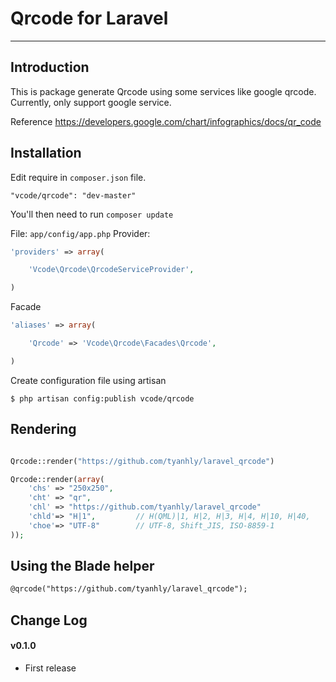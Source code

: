 # Qrcode for Laravel


----------

## Introduction

This is package generate Qrcode using some services like google qrcode. Currently, only support google service. 

Reference https://developers.google.com/chart/infographics/docs/qr_code

## Installation


Edit require in `composer.json` file.

~~~
"vcode/qrcode": "dev-master"
~~~

You'll then need to run `composer update` 

File: `app/config/app.php` 
Provider:
~~~php
'providers' => array(

    'Vcode\Qrcode\QrcodeServiceProvider',

)
~~~
Facade
~~~php
'aliases' => array(

    'Qrcode' => 'Vcode\Qrcode\Facades\Qrcode',

)
~~~

Create configuration file using artisan

~~~
$ php artisan config:publish vcode/qrcode
~~~

## Rendering
~~~php

Qrcode::render("https://github.com/tyanhly/laravel_qrcode")

Qrcode::render(array(
    'chs' => "250x250",
    'cht' => "qr",
    'chl' => "https://github.com/tyanhly/laravel_qrcode"
    'chld'=> "H|1",         // H(QML)|1, H|2, H|3, H|4, H|10, H|40,
    'choe'=> "UTF-8"        // UTF-8, Shift_JIS, ISO-8859-1
));
~~~

## Using the Blade helper

~~~html
@qrcode("https://github.com/tyanhly/laravel_qrcode");
~~~

## Change Log

#### v0.1.0

- First release
